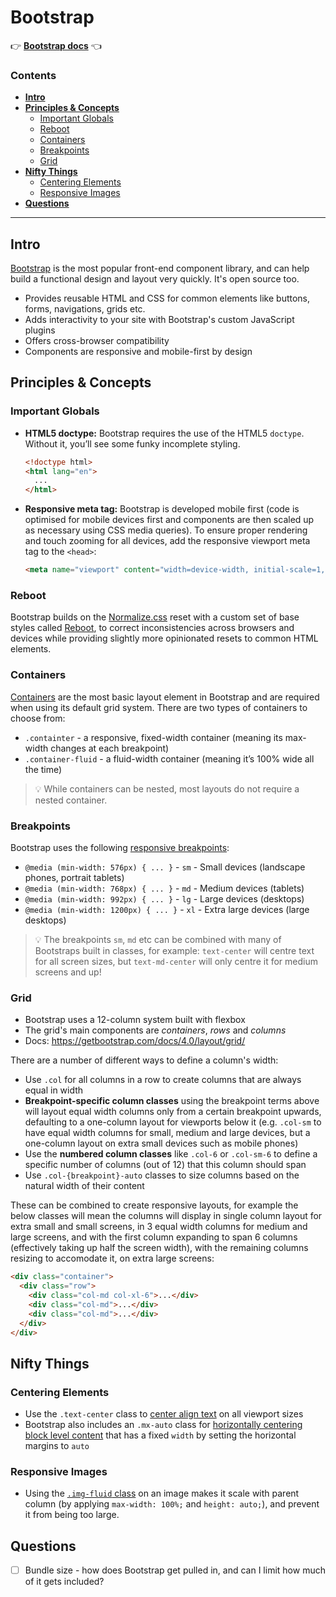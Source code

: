 # Bootstrap
:point_right: [**Bootstrap docs**](https://getbootstrap.com/docs/4.0/getting-started/introduction/) :point_left:

### Contents
- **[Intro](#intro)**
- **[Principles & Concepts](#principles--concepts)**
  - [Important Globals](#important-globals)
  - [Reboot](#reboot)
  - [Containers](#containers)
  - [Breakpoints](#breakpoints)
  - [Grid](#grid)
- **[Nifty Things](#nifty-things)**
  - [Centering Elements](#centering-elements)
  - [Responsive Images](#responsive-images)
- **[Questions](#questions)**

-------------

## Intro
[Bootstrap](https://getbootstrap.com/) is the most popular front-end component library, and can help build a functional design and layout very quickly. It's open source too.

- Provides reusable HTML and CSS for common elements like buttons, forms, navigations, grids etc.
- Adds interactivity to your site with Bootstrap's custom JavaScript plugins
- Offers cross-browser compatibility
- Components are responsive and mobile-first by design


## Principles & Concepts
### Important Globals
- **HTML5 doctype:** Bootstrap requires the use of the HTML5 `doctype`. Without it, you’ll see some funky incomplete styling.
  ```html
  <!doctype html>
  <html lang="en">
    ...
  </html>
  ```
- **Responsive meta tag:** Bootstrap is developed mobile first (code is optimised for mobile devices first and components are then scaled up as necessary using CSS media queries). To ensure proper rendering and touch zooming for all devices, add the responsive viewport meta tag to the `<head>`:
  ```html
  <meta name="viewport" content="width=device-width, initial-scale=1, shrink-to-fit=no">
  ```

### Reboot
Bootstrap builds on the [Normalize.css](https://necolas.github.io/normalize.css/) reset with a custom set of base styles called [Reboot](https://getbootstrap.com/docs/4.0/content/reboot/), to correct inconsistencies across browsers and devices while providing slightly more opinionated resets to common HTML elements.

### Containers
[Containers](https://getbootstrap.com/docs/4.0/layout/overview/#containers) are the most basic layout element in Bootstrap and are required when using its default grid system. There are two types of containers to choose from:
- `.containter` - a responsive, fixed-width container (meaning its max-width changes at each breakpoint)
- `.container-fluid` - a fluid-width container (meaning it’s 100% wide all the time)

> :bulb: While containers can be nested, most layouts do not require a nested container.

### Breakpoints
Bootstrap uses the following [responsive breakpoints](https://getbootstrap.com/docs/4.0/layout/overview/#responsive-breakpoints):
- `@media (min-width: 576px) { ... }` - `sm` - Small devices (landscape phones, portrait tablets)
- `@media (min-width: 768px) { ... }` - `md` - Medium devices (tablets)
- `@media (min-width: 992px) { ... }` - `lg` - Large devices (desktops)
- `@media (min-width: 1200px) { ... }` - `xl` - Extra large devices (large desktops)

> :bulb: The breakpoints `sm`, `md` etc can be combined with many of Bootstraps built in classes, for example: `text-center` will centre text for all screen sizes, but `text-md-center` will only centre it for medium screens and up!

### Grid
- Bootstrap uses a 12-column system built with flexbox
- The grid's main components are *containers*, *rows* and *columns*
- Docs: https://getbootstrap.com/docs/4.0/layout/grid/

There are a number of different ways to define a column's width:
- Use `.col` for all columns in a row to create columns that are always equal in width
- **Breakpoint-specific column classes** using the breakpoint terms above will layout equal width columns only from a certain breakpoint upwards, defaulting to a one-column layout for viewports below it (e.g. `.col-sm` to have equal width columns for small, medium and large devices, but a one-column layout on extra small devices such as mobile phones)
- Use the **numbered column classes** like `.col-6` or `.col-sm-6` to define a specific number of columns (out of 12) that this column should span
- Use `.col-{breakpoint}-auto` classes to size columns based on the natural width of their content

These can be combined to create responsive layouts, for example the below classes will mean the columns will display in single column layout for extra small and small screens, in 3 equal width columns for medium and large screens, and with the first column expanding to span 6 columns (effectively taking up half the screen width), with the remaining columns resizing to accomodate it, on extra large screens:
```html
<div class="container">
  <div class="row">
    <div class="col-md col-xl-6">...</div>
    <div class="col-md">...</div>
    <div class="col-md">...</div>
  </div>
</div>
```

## Nifty Things
### Centering Elements
- Use the `.text-center` class to [center align text](https://getbootstrap.com/docs/4.0/utilities/text/#text-alignment) on all viewport sizes
- Bootstrap also includes an `.mx-auto` class for [horizontally centering block level content](https://getbootstrap.com/docs/4.0/utilities/spacing/#horizontal-centering) that has a fixed `width` by setting the horizontal margins to `auto`

### Responsive Images
- Using the [`.img-fluid` class](https://getbootstrap.com/docs/4.0/content/images/#responsive-images) on an image makes it scale with parent column (by applying `max-width: 100%;` and `height: auto;`), and prevent it from being too large.


## Questions
- [ ] Bundle size - how does Bootstrap get pulled in, and can I limit how much of it gets included?

